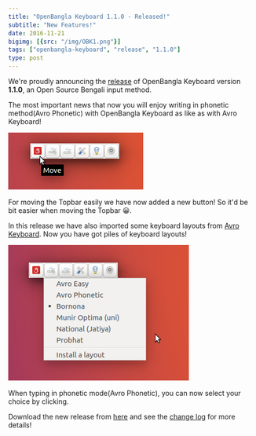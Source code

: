 ```yaml
---
title: "OpenBangla Keyboard 1.1.0 - Released!"
subtitle: "New Features!"
date: 2016-11-21
bigimg: [{src: "/img/OBK1.png"}]
tags: ["openbangla-keyboard", "release", "1.1.0"]
type: post
---
```


We're proudly announcing the [release](https://github.com/OpenBangla/OpenBangla-Keyboard/releases/tag/1.1.0) of OpenBangla Keyboard version **1.1.0**, an Open Source Bengali input method.

The most important news that now you will enjoy writing in phonetic method(Avro Phonetic) with OpenBangla Keyboard as like as with Avro Keyboard!

![Moving the Topbar](/img/moving_topbar.png)

For moving the Topbar easily we have now added a new button! So it'd be bit easier when moving the Topbar 😀.

In this release we have also imported some keyboard layouts from [Avro Keyboard](https://www.omicronlab.com/avro-keyboard.html). Now you have got piles of keyboard layouts!

![Piles of Layouts](/img/piles_of_layouts.png)

When typing in phonetic mode(Avro Phonetic), you can now select your choice by clicking.

Download the new release from [here](http://openbangla.github.io/download) and see the [change log](https://github.com/OpenBangla/OpenBangla-Keyboard/blob/1.1.0/CHANGELOG.md#110) for more details!
